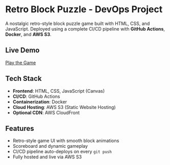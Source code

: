 # Retro Block Puzzle - DevOps Project

A nostalgic retro-style block puzzle game built with HTML, CSS, and JavaScript.
Deployed using a complete CI/CD pipeline with **GitHub Actions**, **Docker**, and **AWS S3**.
## Live Demo
[Play the Game](http://retro-block-puzzle-rishivardhan.s3-website-us-east-1.amazonaws.com)
## Tech Stack
- **Frontend**: HTML, CSS, JavaScript (Canvas)
- **CI/CD**: GitHub Actions
- **Containerization**: Docker
- **Cloud Hosting**: AWS S3 (Static Website Hosting)
- **Optional CDN**: AWS CloudFront
## Features
- Retro-style game UI with smooth block animations
- Scoreboard and dynamic gameplay
- CI/CD pipeline auto-deploys on every `git push`
- Fully hosted and live via AWS S3
